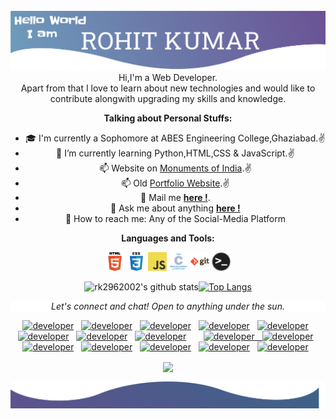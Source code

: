 <div style="text-align:center"><a href="https://www.rohitkumar.ml"><img src="readme_files/TOP.png" alt="Rohit Kumar"></a><div>
Hi,I'm a Web Developer.<br>Apart from that I love to learn about new technologies and would like to contribute alongwith upgrading my skills and knowledge.

**Talking about Personal Stuffs:**

- 🎓 I'm currently a Sophomore at ABES Engineering College,Ghaziabad.✌
- 🔎 I’m currently learning Python,HTML,CSS & JavaScript.✌
- 📫 Website on [Monuments of India](https://www.monumentsofindia.ml).✌
- 📫 Old [Portfolio Website](https://www.rohit-kumar.ml).✌
- 💬 Mail me  [**here !**]( mailto:r.k2962002@gmail.com).
- 💬 Ask me about anything [**here !**](https://github.com/rk2962002/rk2962002/issues)
- 💬 How to reach me: Any of the Social-Media Platform <br>

**Languages and Tools:**

<code><img height="30" src="https://raw.githubusercontent.com/github/explore/80688e429a7d4ef2fca1e82350fe8e3517d3494d/topics/html/html.png"></code>
<code><img height="30" src="https://raw.githubusercontent.com/github/explore/80688e429a7d4ef2fca1e82350fe8e3517d3494d/topics/css/css.png"></code>
<code><img height="30" src="https://raw.githubusercontent.com/github/explore/80688e429a7d4ef2fca1e82350fe8e3517d3494d/topics/javascript/javascript.png"></code>
<code><img height="30" src="https://raw.githubusercontent.com/github/explore/80688e429a7d4ef2fca1e82350fe8e3517d3494d/topics/c/c.png"></code>
<code><img height="30" src="https://raw.githubusercontent.com/github/explore/80688e429a7d4ef2fca1e82350fe8e3517d3494d/topics/git/git.png"></code>
<code><img height="30" src="https://raw.githubusercontent.com/github/explore/80688e429a7d4ef2fca1e82350fe8e3517d3494d/topics/terminal/terminal.png"></code>

![rk2962002's github stats](https://github-readme-stats.vercel.app/api?username=rk-rohitkumar&show_icons=true&theme=dark&count_private=true)[![Top Langs](https://github-readme-stats.vercel.app/api/top-langs/?username=rk-rohitkumar&theme=dark)](https://github.com/rk-rohitkumar/github-readme-stats)
<p align="center" style="background-color:white;">
  <i>Let's connect and chat! Open to anything under the sun.</i>
  <p align="center">
   <a href="https://rebrand.ly/rk/github">
  <img  alt="developer" width="30px" src="https://cdn.jsdelivr.net/npm/simple-icons@v3/icons/github.svg" /></a>&nbsp;&nbsp;
  <a href="https://www.hackerrank.com/r_k2962002">
  <img  alt="developer" width="30px" src="https://cdn.jsdelivr.net/npm/simple-icons@4.7.0/icons/hackerrank.svg" /></a>&nbsp;&nbsp;
  <a href="https://www.hackerearth.com/@r_k2962002">
  <img  alt="developer" width="30px" src="https://cdn.jsdelivr.net/npm/simple-icons@4.7.0/icons/hackerearth.svg" /></a>&nbsp;&nbsp;
  <a href="https://codeforces.com/profile/r_k2962002">
  <img  alt="developer" width="30px" src="https://cdn.jsdelivr.net/npm/simple-icons@4.7.0/icons/codeforces.svg" /></a>&nbsp;&nbsp;
  <a href="https://www.codechef.com/users/r_k2962002">
  <img  alt="developer" width="30px" src="https://cdn.jsdelivr.net/npm/simple-icons@4.7.0/icons/codechef.svg" /></a>&nbsp;&nbsp;
  <a href="https://leetcode.com/r_k2962002/">
  <img  alt="developer" width="30px" src="https://cdn.jsdelivr.net/npm/simple-icons@4.7.0/icons/leetcode.svg" /></a>&nbsp;&nbsp;
  <a href="https://stackoverflow.com/users/13761059/rk-rohitkumar">
  <img  alt="developer" width="30px" src="https://cdn.jsdelivr.net/npm/simple-icons@4.7.0/icons/stackoverflow.svg" /></a>&nbsp;&nbsp;
    <a href="https://auth.geeksforgeeks.org/user/rk2962002/profile">
  <img  alt="developer" width="30px" src="https://cdn.jsdelivr.net/npm/simple-icons@4.7.0/icons/geeksforgeeks.svg" /></a>&nbsp;&nbsp;&nbsp;&nbsp;&nbsp;&nbsp; 
  <a href="https://iamrohit/mail">
  <img  alt="developer" width="30px" src="https://cdn.jsdelivr.net/npm/simple-icons@4.7.0/icons/gmail.svg" /</a>&nbsp;&nbsp;
  <a href="https://iamrohit/fb">
  <img alt="developer" width="30px" src="https://cdn.jsdelivr.net/npm/simple-icons@v3/icons/facebook.svg" /></a>&nbsp;&nbsp;
  <a href="https://iamrohit/twitter">
  <img  alt="developer" width="30px" src="https://cdn.jsdelivr.net/npm/simple-icons@v3/icons/twitter.svg" /></a>&nbsp;&nbsp;
  <a href="https://iamrohit/linkedin">
  <img  alt="developer" width="30px" src="https://cdn.jsdelivr.net/npm/simple-icons@v3/icons/linkedin.svg" /></a>&nbsp;&nbsp;
  <a href="https://iamrohit/insta">
  <img  alt="developer" width="30px" src="https://cdn.jsdelivr.net/npm/simple-icons@v3/icons/instagram.svg" /></a>&nbsp;&nbsp;
  <a href="https://iamrohit/discord">
  <img  alt="developer" width="30px" src="https://cdn.jsdelivr.net/npm/simple-icons@v3/icons/discord.svg" /></a>&nbsp;&nbsp;
  <a href="https://iamrohit/whatapp">
  <img  alt="developer" width="30px" src="https://cdn.jsdelivr.net/npm/simple-icons@v3/icons/whatsapp.svg" /></a>&nbsp;&nbsp;
    </p>
  <p align="center">
    <a href="https://iamrohit/github">
      <img align="center" src="https://visitor-badge.glitch.me/badge?page_id=rk-rohitkumar.rk-rohitkumar">
    </a>
  </p>
</p>

<div style="text-align:center"><img src="readme_files/BOTTOM.png" alt="Rohit Kumar">
